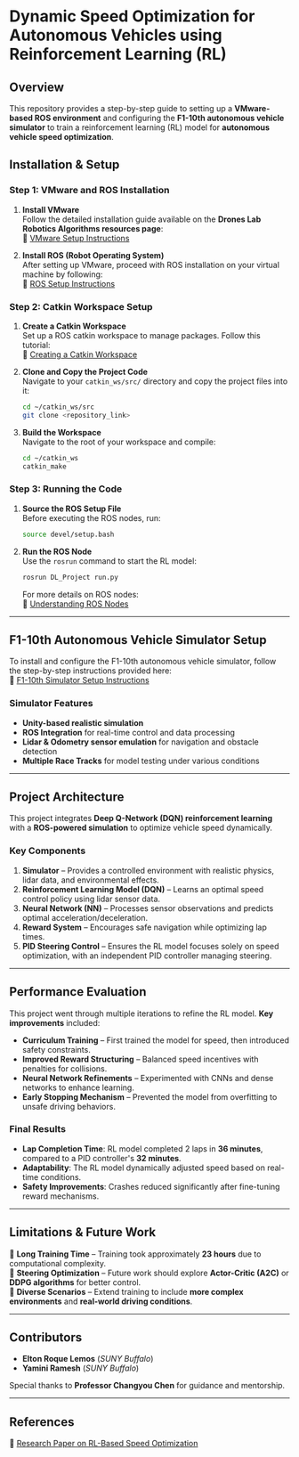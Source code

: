 # **Dynamic Speed Optimization for Autonomous Vehicles using Reinforcement Learning (RL)**

## **Overview**
This repository provides a step-by-step guide to setting up a **VMware-based ROS environment** and configuring the **F1-10th autonomous vehicle simulator** to train a reinforcement learning (RL) model for **autonomous vehicle speed optimization**. 

## **Installation & Setup**

### **Step 1: VMware and ROS Installation**
1. **Install VMware**  
   Follow the detailed installation guide available on the **Drones Lab Robotics Algorithms resources page**:  
   📌 [VMware Setup Instructions](https://droneslab.github.io/RoboticsAlgorithms/resources/)

2. **Install ROS (Robot Operating System)**  
   After setting up VMware, proceed with ROS installation on your virtual machine by following:  
   📌 [ROS Setup Instructions](https://droneslab.github.io/RoboticsAlgorithms/resources/)

### **Step 2: Catkin Workspace Setup**
1. **Create a Catkin Workspace**  
   Set up a ROS catkin workspace to manage packages. Follow this tutorial:  
   📌 [Creating a Catkin Workspace](https://wiki.ros.org/catkin/Tutorials/CreatingPackage)

2. **Clone and Copy the Project Code**  
   Navigate to your `catkin_ws/src/` directory and copy the project files into it:
   ```sh
   cd ~/catkin_ws/src
   git clone <repository_link>
   ```

3. **Build the Workspace**  
   Navigate to the root of your workspace and compile:
   ```sh
   cd ~/catkin_ws
   catkin_make
   ```

### **Step 3: Running the Code**
1. **Source the ROS Setup File**  
   Before executing the ROS nodes, run:
   ```sh
   source devel/setup.bash
   ```

2. **Run the ROS Node**  
   Use the `rosrun` command to start the RL model:
   ```sh
   rosrun DL_Project run.py
   ```
   For more details on ROS nodes:  
   📌 [Understanding ROS Nodes](https://wiki.ros.org/ROS/Tutorials/UnderstandingNodes)

---

## **F1-10th Autonomous Vehicle Simulator Setup**
To install and configure the F1-10th autonomous vehicle simulator, follow the step-by-step instructions provided here:  
📌 [F1-10th Simulator Setup Instructions](https://liberating-dash-9ac.notion.site/F1Tenth-Simulator-Setup-5a013b6a723b490cbf6881a42a94d63f)

### **Simulator Features**
- **Unity-based realistic simulation**
- **ROS Integration** for real-time control and data processing
- **Lidar & Odometry sensor emulation** for navigation and obstacle detection
- **Multiple Race Tracks** for model testing under various conditions

---

## **Project Architecture**
This project integrates **Deep Q-Network (DQN) reinforcement learning** with a **ROS-powered simulation** to optimize vehicle speed dynamically.  

### **Key Components**
1. **Simulator** – Provides a controlled environment with realistic physics, lidar data, and environmental effects.
2. **Reinforcement Learning Model (DQN)** – Learns an optimal speed control policy using lidar sensor data.
3. **Neural Network (NN)** – Processes sensor observations and predicts optimal acceleration/deceleration.
4. **Reward System** – Encourages safe navigation while optimizing lap times.
5. **PID Steering Control** – Ensures the RL model focuses solely on speed optimization, with an independent PID controller managing steering.

---

## **Performance Evaluation**
This project went through multiple iterations to refine the RL model. **Key improvements** included:
- **Curriculum Training** – First trained the model for speed, then introduced safety constraints.
- **Improved Reward Structuring** – Balanced speed incentives with penalties for collisions.
- **Neural Network Refinements** – Experimented with CNNs and dense networks to enhance learning.
- **Early Stopping Mechanism** – Prevented the model from overfitting to unsafe driving behaviors.

### **Final Results**
- **Lap Completion Time**: RL model completed 2 laps in **36 minutes**, compared to a PID controller's **32 minutes**.
- **Adaptability**: The RL model dynamically adjusted speed based on real-time conditions.
- **Safety Improvements**: Crashes reduced significantly after fine-tuning reward mechanisms.

---

## **Limitations & Future Work**
🔸 **Long Training Time** – Training took approximately **23 hours** due to computational complexity.  
🔸 **Steering Optimization** – Future work should explore **Actor-Critic (A2C)** or **DDPG algorithms** for better control.  
🔸 **Diverse Scenarios** – Extend training to include **more complex environments** and **real-world driving conditions**.  

---

## **Contributors**
- **Elton Roque Lemos** (*SUNY Buffalo*)  
- **Yamini Ramesh** (*SUNY Buffalo*)  

Special thanks to **Professor Changyou Chen** for guidance and mentorship.

---

## **References**
📖 [Research Paper on RL-Based Speed Optimization](link_to_paper)

